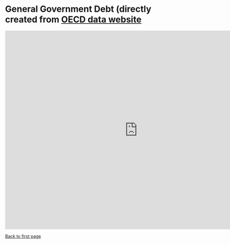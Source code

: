 # General Government Debt (directly created from [OECD data website](https://data.oecd.org/gga/general-government-debt.htm)
<iframe src="https://data.oecd.org/chart/6vyv" width="860" height="645" style="border: 0" mozallowfullscreen="true" webkitallowfullscreen="true" allowfullscreen="true"><a href="https://data.oecd.org/chart/6vyv" target="_blank">OECD Chart: General government debt, Total, % of GDP, Annual, 2020</a></iframe>

[Back to first page](/README.md)
